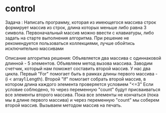 # control

 Задача : 
 Написать программу, которая из имеющегося массива строк формирует массив из строк, 
 длина которых меньше либо равна 3 символа.
 Первоначальный массив можно ввести с клавиатуры, либо задать на старте выполнения алгоритма.
 При решение не рекомендуется пользоваться коллекциями, лучше обойтись исключительно массивами


 Описание алгоритма решения:
 Объявляется два массива с одиннаковой длинной - 5 элементов.
 Объявляем метод вызова массива.
 Заводим счетчик, который нам поможет составить второй массив.
 У нас два цикла. 
 Первый "For" помогает быть в рамках длины первого массива - (i < array1.Length).
 Второй "If" помогает собрать второй массив, в котором длина каждого  элемента проверяется условием  "<=3"
 Если условие соблюдено, то через  переменную  "count" будут присваиваться все элементы второго массива.
 Пока все элементы не кончаться (пока мы в длине первого массива) и через переменную  "count"  мы соберем второй массив.
Вызываем методом массив на печать.

